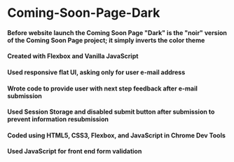 # Coming-Soon-Page-Dark
#### Before website launch the Coming Soon Page "Dark" is the "noir" version of the Coming Soon Page project; it simply inverts the color theme
#### Created with Flexbox and Vanilla JavaScript
#### Used responsive flat UI, asking only for user e-mail address
#### Wrote code to provide user with next step feedback after e-mail submission
#### Used Session Storage and disabled submit button after submission to prevent information resubmission
#### Coded using HTML5, CSS3, Flexbox, and JavaScript in Chrome Dev Tools
#### Used JavaScript for front end form validation
